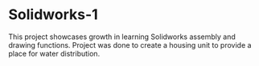 # Solidworks-1
This project showcases growth in learning Solidworks assembly and drawing functions.
Project was done to create a housing unit to provide a place for water distribution. 
